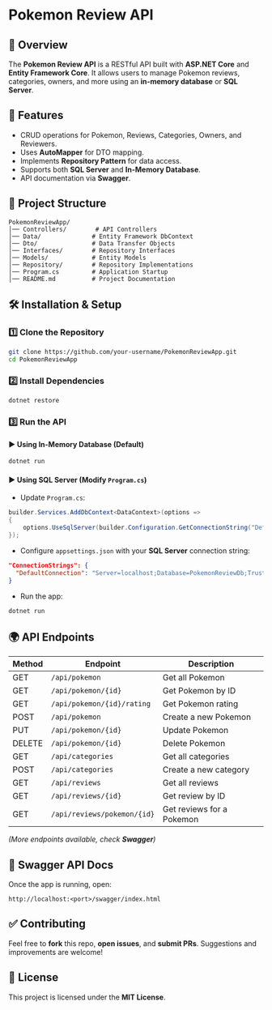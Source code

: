 # Pokemon Review API

## 📌 Overview
The **Pokemon Review API** is a RESTful API built with **ASP.NET Core** and **Entity Framework Core**. It allows users to manage Pokemon reviews, categories, owners, and more using an **in-memory database** or **SQL Server**.

## 🚀 Features
- CRUD operations for Pokemon, Reviews, Categories, Owners, and Reviewers.
- Uses **AutoMapper** for DTO mapping.
- Implements **Repository Pattern** for data access.
- Supports both **SQL Server** and **In-Memory Database**.
- API documentation via **Swagger**.

## 📂 Project Structure
```
PokemonReviewApp/
│── Controllers/        # API Controllers
│── Data/              # Entity Framework DbContext
│── Dto/               # Data Transfer Objects
│── Interfaces/        # Repository Interfaces
│── Models/            # Entity Models
│── Repository/        # Repository Implementations
│── Program.cs         # Application Startup
│── README.md          # Project Documentation
```

## 🛠 Installation & Setup
### 1️⃣ Clone the Repository
```bash
git clone https://github.com/your-username/PokemonReviewApp.git
cd PokemonReviewApp
```

### 2️⃣ Install Dependencies
```bash
dotnet restore
```

### 3️⃣ Run the API
#### ▶ Using In-Memory Database (Default)
```bash
dotnet run
```
#### ▶ Using SQL Server (Modify `Program.cs`)
- Update `Program.cs`:
```csharp
builder.Services.AddDbContext<DataContext>(options =>
{
    options.UseSqlServer(builder.Configuration.GetConnectionString("DefaultConnection"));
});
```
- Configure `appsettings.json` with your **SQL Server** connection string:
```json
"ConnectionStrings": {
  "DefaultConnection": "Server=localhost;Database=PokemonReviewDb;Trusted_Connection=True;"
}
```
- Run the app:
```bash
dotnet run
```

## 🌍 API Endpoints
| Method | Endpoint                  | Description                     |
|--------|---------------------------|---------------------------------|
| GET    | `/api/pokemon`            | Get all Pokemon                |
| GET    | `/api/pokemon/{id}`       | Get Pokemon by ID              |
| GET    | `/api/pokemon/{id}/rating`| Get Pokemon rating             |
| POST   | `/api/pokemon`            | Create a new Pokemon           |
| PUT    | `/api/pokemon/{id}`       | Update Pokemon                 |
| DELETE | `/api/pokemon/{id}`       | Delete Pokemon                 |
| GET    | `/api/categories`         | Get all categories             |
| POST   | `/api/categories`         | Create a new category          |
| GET    | `/api/reviews`            | Get all reviews                |
| GET    | `/api/reviews/{id}`       | Get review by ID               |
| GET    | `/api/reviews/pokemon/{id}` | Get reviews for a Pokemon  |

_(More endpoints available, check **Swagger**)_

## 📜 Swagger API Docs
Once the app is running, open:
```
http://localhost:<port>/swagger/index.html
```

## ✅ Contributing
Feel free to **fork** this repo, **open issues**, and **submit PRs**. Suggestions and improvements are welcome!

## 📄 License
This project is licensed under the **MIT License**.


